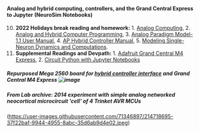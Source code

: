 
#### **Analog and hybrid computing, controllers, and the Grand Central Express to Jupyter (NeuroSim Notebooks)**
 
 10.  **2022 Holidays break reading and homework:** 1. [Analog Computing](https://www.degruyter.com/document/doi/10.1515/9783110787740/html), 2. [Analog and Hybrid Computer Programming](https://www.degruyter.com/document/doi/10.1515/9783110662207/html), 3. [Analog Paradigm Model-1.1 User Manual](https://analogparadigm.com/downloads/handbook.pdf), 4. [AP Hybrid Controller Manual](https://analogparadigm.com/downloads/hc_handbook.pdf), 5.  [Modeling Single-Neuron Dynamics and Computations](https://www.science.org/doi/10.1126/science.1127240).
11. **Supplemental Readings and Devpath:** 1. [Adafruit Grand Central M4 Express](https://cdn-learn.adafruit.com/downloads/pdf/adafruit-grand-central.pdf), 2. [Circuit  Python with Jupyter Notebooks](https://cdn-learn.adafruit.com/downloads/pdf/circuitpython-with-jupyter-notebooks.pdf)

##### Repurposed Mega 2560 board for [hybrid controller interface](https://github.com/anabrid/hardware/tree/main/the-analog-thing/arduino_2650_hybrid_controller) and Grand Central M4 Express ![image](https://user-images.githubusercontent.com/71346897/210679000-bfd3f1fc-ebe5-4372-9982-6e39dd0dce28.png)


##### From Lab archive: 2014 experiment with simple analog networked neocortical microcircuit 'cell' of 4 Trinket AVR MCUs
(https://user-images.githubusercontent.com/71346897/214718695-37f22baf-9944-4955-8abc-35d6ab9d4e02.jpeg)
